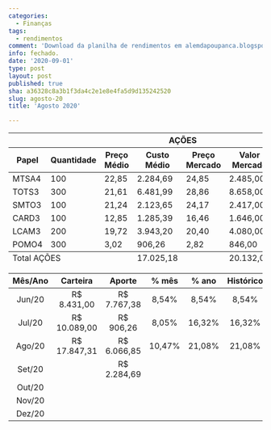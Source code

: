 ```yaml
---
categories:
  - Finanças
tags:
  - rendimentos
comment: 'Download da planilha de rendimentos em alemdapoupanca.blogspot.com '
info: fechado.
date: '2020-09-01'
type: post
layout: post
published: true
sha: a36328c8a3b1f3da4c2e1e8e4fa5d9d135242520
slug: agosto-20
title: 'Agosto 2020'

---
```

<table role="grid"><thead id="j_idt129:j_idt482:0:j_idt489_head"><tr><th id="j_idt129:j_idt482:0:j_idt489:j_idt492" class="ui-state-default tituloRowMobile" role="columnheader" aria-label="AÇÕES" colspan="8"><span class="ui-column-title">AÇÕES</span></th></tr><tr><th id="j_idt129:j_idt482:0:j_idt489:j_idt494" class="ui-state-default" role="columnheader" aria-label="Papel"><span class="ui-column-title">Papel</span></th><th id="j_idt129:j_idt482:0:j_idt489:j_idt495" class="ui-state-default" role="columnheader" aria-label="Quantidade"><span class="ui-column-title">Quantidade</span></th><th id="j_idt129:j_idt482:0:j_idt489:j_idt496" class="ui-state-default" role="columnheader" aria-label="Preço Médio"><span class="ui-column-title">Preço Médio</span></th><th id="j_idt129:j_idt482:0:j_idt489:j_idt497" class="ui-state-default" role="columnheader" aria-label="Custo Médio"><span class="ui-column-title">Custo Médio</span></th><th id="j_idt129:j_idt482:0:j_idt489:j_idt498" class="ui-state-default" role="columnheader" aria-label="Preço Mercado"><span class="ui-column-title">Preço Mercado</span></th><th id="j_idt129:j_idt482:0:j_idt489:j_idt499" class="ui-state-default" role="columnheader" aria-label="Valor Mercado"><span class="ui-column-title">Valor Mercado</span></th><th id="j_idt129:j_idt482:0:j_idt489:j_idt500" class="ui-state-default" role="columnheader" aria-label="% Retorno"><span class="ui-column-title">% Retorno</span></th><th id="j_idt129:j_idt482:0:j_idt489:j_idt501" class="ui-state-default" role="columnheader" aria-label="Retorno"><span class="ui-column-title">Retorno</span></th></tr></thead><tfoot id="j_idt129:j_idt482:0:j_idt489_foot"><tr><td class="ui-state-default" colspan="3">Total AÇÕES</td><td class="ui-state-default">17.025,18</td><td class="ui-state-default"></td><td class="ui-state-default">20.132,00</td><td class="ui-state-default">18,25%</td><td class="ui-state-default">3.106,82</td></tr></tfoot><tbody id="j_idt129:j_idt482:0:j_idt489_data" class="ui-datatable-data ui-widget-content"><tr data-ri="0" class="ui-widget-content ui-datatable-even" role="row"><td role="gridcell">MTSA4</td><td role="gridcell">100</td><td role="gridcell">22,85</td><td role="gridcell">2.284,69</td><td role="gridcell">24,85</td><td role="gridcell">2.485,00</td><td role="gridcell">8,77%</td><td role="gridcell">200,31</td></tr><tr data-ri="1" class="ui-widget-content ui-datatable-odd" role="row"><td role="gridcell">TOTS3</td><td role="gridcell">300</td><td role="gridcell">21,61</td><td role="gridcell">6.481,99</td><td role="gridcell">28,86</td><td role="gridcell">8.658,00</td><td role="gridcell">33,57%</td><td role="gridcell">2.176,01</td></tr><tr data-ri="2" class="ui-widget-content ui-datatable-even" role="row"><td role="gridcell">SMTO3</td><td role="gridcell">100</td><td role="gridcell">21,24</td><td role="gridcell">2.123,65</td><td role="gridcell">24,17</td><td role="gridcell">2.417,00</td><td role="gridcell">13,81%</td><td role="gridcell">293,35</td></tr><tr data-ri="3" class="ui-widget-content ui-datatable-odd" role="row"><td role="gridcell">CARD3</td><td role="gridcell">100</td><td role="gridcell">12,85</td><td role="gridcell">1.285,39</td><td role="gridcell">16,46</td><td role="gridcell">1.646,00</td><td role="gridcell">28,05%</td><td role="gridcell">360,61</td></tr><tr data-ri="4" class="ui-widget-content ui-datatable-even" role="row"><td role="gridcell">LCAM3</td><td role="gridcell">200</td><td role="gridcell">19,72</td><td role="gridcell">3.943,20</td><td role="gridcell">20,40</td><td role="gridcell">4.080,00</td><td role="gridcell">3,47%</td><td role="gridcell">136,80</td></tr><tr data-ri="5" class="ui-widget-content ui-datatable-odd" role="row"><td role="gridcell">POMO4</td><td role="gridcell">300</td><td role="gridcell">3,02</td><td role="gridcell">906,26</td><td role="gridcell">2,82</td><td role="gridcell">846,00</td><td role="gridcell">-6,65%</td><td role="gridcell">-60,26</td></tr></tbody></table>


| **Mês/Ano** | **Carteira**   | **Aporte**     | **% mês** | **% ano** | **Histórico** |
|:-----------:|:--------------:|:--------------:|:---------:|:---------:|:-------------:|
| Jun/20      |  R$ 8\.431,00  |  R$ 7\.767,38  | 8,54%     | 8,54%     | 8,54%         |
| Jul/20      |  R$ 10\.089,00  |  R$ 906,26     | 8,05%     | 16,32%    | 16,32%        |
| Ago/20     |  R$ 17\.847,31  |  R$ 6\.066,85  | 10,47%     | 21,08%     | 21,08%     |
| Set/20      |                |  R$ 2\.284,69  |           |           |               |
| Out/20      |                |                |           |           |               |
| Nov/20      |                |                |           |           |               |
| Dez/20      |                |                |           |           |               |
